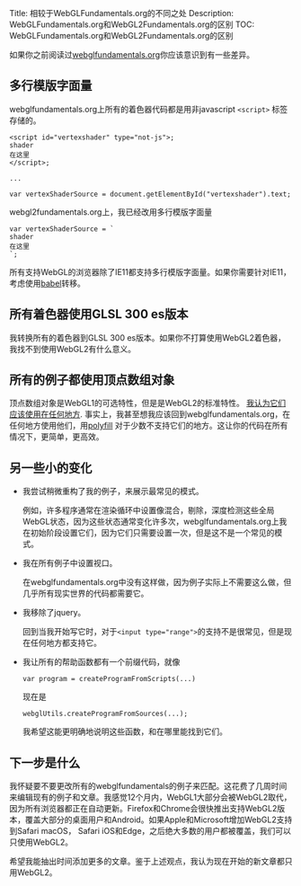 Title: 相较于WebGLFundamentals.org的不同之处
Description: WebGLFundamentals.org和WebGL2Fundamentals.org的区别
TOC: WebGLFundamentals.org和WebGL2Fundamentals.org的区别


如果你之前阅读过[webglfundamentals.org](http://webglfundamentals.org)你应该意识到有一些差异。

## 多行模版字面量

webglfundamentals.org上所有的着色器代码都是用非javascript `<script>` 标签存储的。

    <script id="vertexshader" type="not-js">;
    shader
    在这里
    </script>;

    ...

    var vertexShaderSource = document.getElementById("vertexshader").text;

webgl2fundamentals.org上，我已经改用多行模版字面量

    var vertexShaderSource = `
    shader
    在这里
    `;

所有支持WebGL的浏览器除了IE11都支持多行模版字面量。如果你需要针对IE11，考虑使用[babel](http://babeljs.io)转移。

## 所有着色器使用GLSL 300 es版本

我转换所有的着色器到GLSL 300 es版本。如果你不打算使用WebGL2着色器，我找不到使用WebGL2有什么意义。

## 所有的例子都使用顶点数组对象

顶点数组对象是WebGL1的可选特性，但是是WebGL2的标准特性。 [我认为它们应该使用在任何地方](webgl1-to-webgl2.html#Vertex-Array-Objects).
事实上，我甚至想我应该回到webglfundamentals.org，在任何地方使用他们，用[polyfill](https://github.com/greggman/oes-vertex-array-object-polyfill)
对于少数不支持它们的地方。这让你的代码在所有情况下，更简单，更高效。

## 另一些小的变化

*  我尝试稍微重构了我的例子，来展示最常见的模式。

   例如，许多程序通常在渲染循环中设置像混合，剔除，深度检测这些全局WebGL状态，因为这些状态通常变化许多次，webglfundamentals.org上我在初始阶段设置它们，因为它们只需要设置一次，但是这不是一个常见的模式。

*  我在所有例子中设置视口。

   在webglfundamentals.org中没有这样做，因为例子实际上不需要这么做，但几乎所有现实世界的代码都需要它。

*  我移除了jquery。

   回到当我开始写它时，对于`<input type="range">`的支持不是很常见，但是现在任何地方都支持它。 

*  我让所有的帮助函数都有一个前缀代码，就像


       var program = createProgramFromScripts(...)

   现在是

       webglUtils.createProgramFromSources(...);

   我希望这能更明确地说明这些函数，和在哪里能找到它们。

## 下一步是什么

我怀疑要不要更改所有的webglfundamentals的例子来匹配。这花费了几周时间来编辑现有的例子和文章。我感觉12个月内，WebGL1大部分会被WebGL2取代，因为所有浏览器都正在自动更新。Firefox和Chrome会很快推出支持WebGL2版本，覆盖大部分的桌面用户和Android。如果Apple和Microsoft增加WebGL2支持到Safari macOS， Safari iOS和Edge，之后绝大多数的用户都被覆盖，我们可以只使用WebGL2。

希望我能抽出时间添加更多的文章。鉴于上述观点，我认为现在开始的新文章都只用WebGL2。


